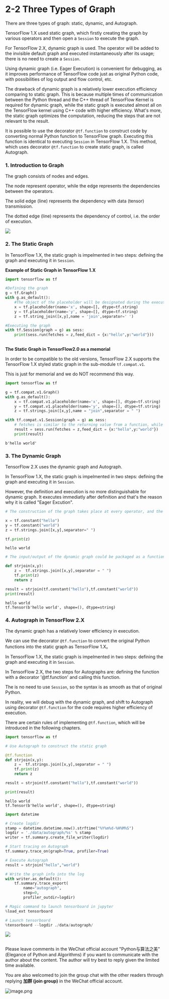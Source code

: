 # 2-2 Three Types of Graph


There are three types of graph: static, dynamic, and Autograph.

TensorFlow 1.X used static graph, which firstly creating the graph by various operators and then open a `Session` to execute the graph.

For TensorFlow 2.X, dynamic graph is used. The operator will be added to the invisible default graph and executed instantaneously after its usage; there is no need to create a `Session`.

Using dynamic graph (i.e. Eager Execution) is convenient for debugging, as it improves performance of TensorFlow code just as original Python code, with possibilities of log output and flow control, etc.

The drawback of dynamic graph is a relatively lower execution efficiency comparing to static graph. This is because multiple times of communication between the Python thread and the C++ thread of TensorFlow Kernel is required for dynamic graph, while the static graph is executed almost all on the TensorFlow kernel using C++ code with higher efficiency. What's more, the static graph optimizes the computation, reducing the steps that are not relevant to the result.

It is possible to use the decorator `@tf.function` to construct code by converting normal Python function to TensorFlow graph. Executing this function is identical to executing `Session` in TensorFlow 1.X. This method, which uses decorator `@tf.function` to create static graph, is called Autograph.

### 1. Introduction to Graph


The graph consists of nodes and edges.

The node represent operator, while the edge represents the dependencies between the operators.

The solid edge (line) represents the dependency with data (tensor) transmission.

The dotted edge (line) represents the dependency of control, i.e. the order of execution.

![](./data/strjoin_graph.png)


### 2. The Static Graph


In TensorFlow 1.X, the static graph is impelmented in two steps: defining the graph and executing it in `Session`.

<!-- #region -->
**Example of Static Graph in TensorFlow 1.X**

```python
import tensorflow as tf

#Defining the graph
g = tf.Graph()
with g.as_default():
    #The object of the placeholder will be designated during the execution of the Session
    x = tf.placeholder(name='x', shape=[], dtype=tf.string)  
    y = tf.placeholder(name='y', shape=[], dtype=tf.string)
    z = tf.string_join([x,y],name = 'join',separator=' ')

#Executing the graph
with tf.Session(graph = g) as sess:
    print(sess.run(fetches = z,feed_dict = {x:"hello",y:"world"}))
   
```
<!-- #endregion -->

**The Static Graph in TensorFlow2.0 as a memorial**

In order to be compatible to the old versions,  TensorFlow 2.X supports the TensorFlow 1.X styled static graph in the sub-module `tf.compat.v1`.

This is just for memorial and we do NOT recommend this way.

```python
import tensorflow as tf

g = tf.compat.v1.Graph()
with g.as_default():
    x = tf.compat.v1.placeholder(name='x', shape=[], dtype=tf.string)
    y = tf.compat.v1.placeholder(name='y', shape=[], dtype=tf.string)
    z = tf.strings.join([x,y],name = "join",separator = " ")

with tf.compat.v1.Session(graph = g) as sess:
    # fetches is similar to the returning value from a function, while the placeholders in feed_dict is the input argument list to this function
    result = sess.run(fetches = z,feed_dict = {x:"hello",y:"world"})
    print(result)

```

```
b'hello world'
```


### 3. The Dynamic Graph


TensorFlow 2.X uses the dynamic graph and Autograph.

In TensorFlow 1.X, the static graph is impelmented in two steps: defining the graph and executing it in `Session`.

However, the definition and execution is no more distinguishable for dynamic graph. It executes immediatly after definition and that's the reason why it is called "Eager Excution".


```python
# The construction of the graph takes place at every operator, and the graph execution is immediately following each construction.

x = tf.constant("hello")
y = tf.constant("world")
z = tf.strings.join([x,y],separator=" ")

tf.print(z)
```

```
hello world
```

```python
# The input/output of the dynamic graph could be packaged as a function

def strjoin(x,y):
    z =  tf.strings.join([x,y],separator = " ")
    tf.print(z)
    return z

result = strjoin(tf.constant("hello"),tf.constant("world"))
print(result)
```

```
hello world
tf.Tensor(b'hello world', shape=(), dtype=string)
```


### 4. Autograph in TensorFlow 2.X


The dynamic graph has a relatively lower efficiency in execution.

We can use the decorator `@tf.function` to convert the original Python functions into the static graph as TensorFlow 1.X。

In TensorFlow 1.X, the static graph is impelmented in two steps: defining the graph and executing it in `Session`.

In TensorFlow 2.X, the two steps for Autographs are: defining the function with a decorator '@tf.function' and calling this function.

The is no need to use `Session`, so the syntax is as smooth as that of original Python.

In reality, we will debug with the dynamic graph, and shift to Autograph using decorator `@tf.function` for the code requires higher efficiency of execution.

There are certain rules of implementing `@tf.function`, which will be introduced in the following chapters.


```python
import tensorflow as tf

# Use Autograph to construct the static graph

@tf.function
def strjoin(x,y):
    z =  tf.strings.join([x,y],separator = " ")
    tf.print(z)
    return z

result = strjoin(tf.constant("hello"),tf.constant("world"))

print(result)
```

```
hello world
tf.Tensor(b'hello world', shape=(), dtype=string)
```

```python
import datetime

# Create logdir
stamp = datetime.datetime.now().strftime("%Y%m%d-%H%M%S")
logdir = './data/autograph/%s' % stamp
writer = tf.summary.create_file_writer(logdir)

# Start tracing on Autograph
tf.summary.trace_on(graph=True, profiler=True) 

# Execute Autograph
result = strjoin("hello","world")

# Write the graph info into the log
with writer.as_default():
    tf.summary.trace_export(
        name="autograph",
        step=0,
        profiler_outdir=logdir)
```

```python
# Magic command to launch tensorboard in jupyter
%load_ext tensorboard
```

```python
# Launch tensorboard
%tensorboard --logdir ./data/autograph/
```

![](./data/2-2-tensorboard计算图.jpg)

```python

```

Please leave comments in the WeChat official account "Python与算法之美" (Elegance of Python and Algorithms) if you want to communicate with the author about the content. The author will try best to reply given the limited time available.

You are also welcomed to join the group chat with the other readers through replying **加群 (join group)** in the WeChat official account.

![image.png](./data/Python与算法之美logo.jpg)
